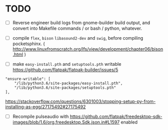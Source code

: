 # TODO

- [ ] Reverse engineer build logs from gnome-builder build output, and convert into Makefile commands / or bash / python, whatever.

- [ ] compile `flex`, `bison` `libasound2-dev` and `swig`, before compiling pocketsphinx. ( http://www.linuxfromscratch.org/lfs/view/development/chapter06/bison.html )

- [ ] make `easy-install.pth` and `setuptools.pth` writable  https://github.com/flatpak/flatpak-builder/issues/5

```
"ensure-writable": [
    "/lib/python3.6/site-packages/easy-install.pth",
    "/lib/python3.6/site-packages/setuptools.pth"
],
```

https://stackoverflow.com/questions/6301003/stopping-setup-py-from-installing-as-egg/27175492#27175492

- [ ] Recompile pulseaudio with https://github.com/flatpak/freedesktop-sdk-images/blob/1.6/org.freedesktop.Sdk.json.in#L1597 enabled
